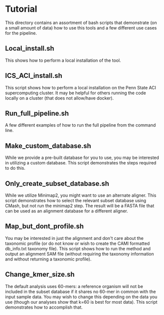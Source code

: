 # Tutorial
This directory contains an assortment of bash scripts that demonstrate (on a small amount of data) how to use this tools and a few different use cases for the pipeline.

## Local_install.sh
This shows how to perform a local installation of the tool.

## ICS_ACI_install.sh
This script shows how to perform a local installation on the Penn State ACI supercomputing cluster. It may be helpful for others running the code locally on a cluster (that does not allow/have docker).

## Run_full_pipeline.sh
A few different examples of how to run the full pipeline from the command line.

## Make_custom_database.sh
While we provide a pre-built database for you to use, you may be interested in utilizing a custom database. This script demonstrates the steps required to do this.

## Only_create_subset_database.sh
While we utilize Minimap2, you might want to use an alternate aligner. This script demonstrates how to select the relevant subset database using CMash, but not run the minimap2 step. The result will be a FASTA file that can be used as an alignment database for a different aligner.

## Map_but_dont_profile.sh
You may be interested in just the alignment and don't care about the taxonomic profile (or do not know or wish to create the CAMI formatted db_info.txt taxonomy file). This script shows how to run the method and output an alignment SAM file (without requiring the taxonomy information and without returning a taxonomic profile).

## Change_kmer_size.sh
The default analysis uses 60-mers: a reference organism will not be included in the subset database if it shares no 60-mer in common with the input sample data. You may wish to change this depending on the data you use (though our analyses show that k=60 is best for most data). This script demonstrates how to accomplish that.





